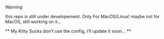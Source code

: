 > [!WARNING]
> this repo is still under developement. Only For MacOS/Linux! 
> maybe not for MacOS, still working on it...

** My Kitty Sucks don't use the config, i'll update it soon... ** 
